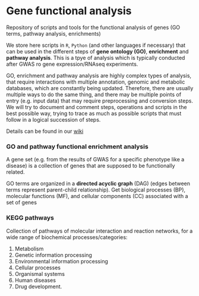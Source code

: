 # Gene functional analysis
Repository of scripts and tools for the functional analysis of genes (GO terms, pathway analysis, enrichments)

We store here scripts in `R`, `Python` (and other languages if necessary) that can be used in the different steps of **gene ontology (GO)**, **enrichment** and **pathway analysis**.
This is a tpye of analysis which is typically conducted after GWAS ro gene expression/RNAseq experiments.

GO, enrichment and pathway analysis are highly complex types of analysis, that require interactions with multiple annotation, genomic and metabolic databases, which are constantly being updated.
Therefore, there are usually multiple ways to do the same thing, and there may be multiple points of entry (e.g. input data) that may require preprocessing and conversion steps.
We will try to document and comment steps, operations and scripts in the best possible way, trying to trace as much as possible scripts that must follow in a logical succession of steps.

Details can be found in our [wiki](https://github.com/filippob/gene_functional_analysis/wiki/)

### GO and pathway functional enrichment analysis

A gene set (e.g. from the results of GWAS for a specific phenotype like a disease) is a collection of genes that are supposed to be functionally related. 

GO terms are organized in a **directed acyclic graph** (DAG) (edges between terms represent parent-child relationship).
Get biological processes (BP), molecular functions (MF), and cellular components (CC) associated with a set of genes


### KEGG pathways

Collection of pathways of molecular interaction and reaction networks, for a wide range of biochemical processes/categories:

1. Metabolism
2. Genetic information processing
3. Environmental information processing
4. Cellular processes
5. Organismal systems
6. Human diseases
7. Drug development.
